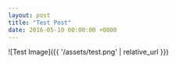 ```yaml
---
layout: post
title: "Test Post"
date: 2016-05-19 00:00:00 +0000
---
```


![Test Image]({{ '/assets/test.png' | relative_url }})